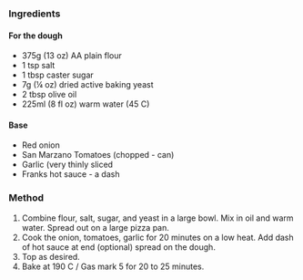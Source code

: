 ### Ingredients

#### For the dough

* 375g (13 oz) AA plain flour
* 1 tsp salt
* 1 tbsp caster sugar
* 7g (¼ oz) dried active baking yeast
* 2 tbsp olive oil
* 225ml (8 fl oz) warm water (45 C)

#### Base

* Red onion
* San Marzano Tomatoes (chopped - can)
* Garlic (very thinly sliced
* Franks hot sauce - a dash

### Method

1. Combine flour, salt, sugar, and yeast in a large bowl. Mix in oil and warm water. Spread out on a large pizza pan. 
2. Cook the onion, tomatoes, garlic for 20 minutes on a low heat. Add dash of hot sauce at end (optional) spread on the dough. 
3. Top as desired.
4. Bake at 190 C / Gas mark 5 for 20 to 25 minutes.

